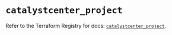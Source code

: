 # `catalystcenter_project`

Refer to the Terraform Registry for docs: [`catalystcenter_project`](https://registry.terraform.io/providers/ciscodevnet/catalystcenter/0.4.0/docs/resources/project).
